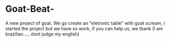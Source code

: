 # Goat-Beat-
A new project of goat. We go create an "eletronic table" with goat scream, i started the project but we have so work, if you can help us, we thank (I am brazilian..... dont judge my english)
